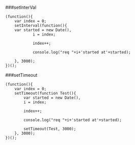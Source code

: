 ###setInterVal

	(function(){
		var	index = 0;
		setInterval(function(){
		var started = new Date(),
				i = index;
	
				index++;
	
				console.log("req "+i+'started at'+started);
	
		}, 3000);
	})();


###setTimeout

	(function(){
		var index = 0;
		setTimeout(function Test(){
			var started = new Date(),
			i = index;
	
			index++;
	
			console.log("req "+i+'started at'+started);
	
			setTimeout(Test, 3000);
		}, 3000);
	})();
	